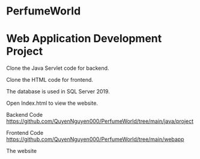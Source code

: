 # PerfumeWorld
# Web Application Development Project
Clone the Java Servlet code for backend.

Clone the HTML code for frontend.

The database is used in SQL Server 2019.

Open Index.html to view the website.



Backend Code https://github.com/QuyenNguyen000/PerfumeWorld/tree/main/java/project

Frontend Code https://github.com/QuyenNguyen000/PerfumeWorld/tree/main/webapp

The website
